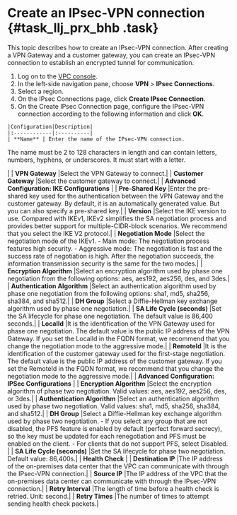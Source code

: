 # Create an IPsec-VPN connection {#task_llj_prx_bhb .task}

This topic describes how to create an IPsec-VPN connection. After creating a VPN Gateway and a customer gateway, you can create an IPsec-VPN connection to establish an encrypted tunnel for communication.

1.   Log on to the [VPC console](https://partners-intl.aliyun.com/login-required#/vpc). 
2.   In the left-side navigation pane, choose **VPN** \> **IPsec Connections**. 
3.   Select a region. 
4.   On the IPsec Connections page, click **Create IPsec Connection**. 
5.   On the Create IPsec Connection page, configure the IPsec-VPN connection according to the following information and click **OK**. 

    |Configuration|Description|
    |:------------|:----------|
    | **Name** | Enter the name of the IPsec-VPN connection.

 The name must be 2 to 128 characters in length and can contain letters, numbers, hyphens, or underscores. It must start with a letter.

 |
    | **VPN Gateway** |Select the VPN Gateway to connect.|
    | **Customer Gateway** |Select the customer gateway to connect.|
    | **Advanced Configuration: IKE Configurations** |
    | **Pre-Shared Key** |Enter the pre-shared key used for the authentication between the VPN Gateway and the customer gateway. By default, it is an automatically generated value. But you can also specify a pre-shared key.|
    | **Version** |Select the IKE version to use. Compared with IKEv1, IKEv2 simplifies the SA negotiation process and provides better support for multiple-CIDR-block scenarios. We recommend that you select the IKE V2 protocol.|
    | **Negotiation Mode** |Select the negotiation mode of the IKEv1.     -   Main mode: The negotiation process features high security.
    -   Aggressive mode: The negotiation is fast and the success rate of negotiation is high.
 After the negotiation succeeds, the information transmission security is the same for the two modes.|
    | **Encryption Algorithm** |Select an encryption algorithm used by phase one negotiation from the following options: aes, aes192, aes256, des, and 3des.|
    | **Authentication Algorithm** |Select an authentication algorithm used by phase one negotiation from the following options: sha1, md5, sha256, sha384, and sha512.|
    | **DH Group** |Select a Diffie-Hellman key exchange algorithm used by phase one negotiation.|
    | **SA Life Cycle \(seconds\)** |Set the SA lifecycle for phase one negotiation. The default value is 86,400 seconds.|
    | **LocalId** |It is the identification of the VPN Gateway used for phase one negotiation. The default value is the public IP address of the VPN Gateway. If you set the LocalId in the FQDN format, we recommend that you change the negotiation mode to the aggressive mode.|
    | **RemoteId** |It is the identification of the customer gateway used for the first-stage negotiation. The default value is the public IP address of the customer gateway. If you set the RemoteId in the FQDN format, we recommend that you change the negotiation mode to the aggressive mode.|
    | **Advanced Configuration: IPSec Configurations** |
    | **Encryption Algorithm** |Select the encryption algorithm of phase two negotiation. Valid values: aes, aes192, aes256, des, or 3des.|
    | **Authentication Algorithm** |Select an authentication algorithm used by phase two negotiation. Valid values: sha1, md5, sha256, sha384, and sha512.|
    | **DH Group** |Select a Diffie-Hellman key exchange algorithm used by phase two negotiation.     -   If you select any group that are not disabled, the PFS feature is enabled by default \(perfect forward secrecy\), so the key must be updated for each renegotiation and PFS must be enabled on the client.
    -   For clients that do not support PFS, select Disabled.
 |
    | **SA Life Cycle \(seconds\)** |Set the SA lifecycle for phase two negotiation. Default value: 86,400s.|
    | **Health Check** |
    | **Destination IP** |The IP address of the on-premises data center that the VPC can communicate with through the IPsec-VPN connection.|
    | **Source IP** |The IP address of the VPC that the on-premises data center can communicate with through the IPsec-VPN connection.|
    | **Retry Interval** |The length of time before a health check is retried. Unit: second.|
    | **Retry Times** |The number of times to attempt sending health check packets.|


